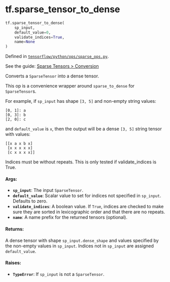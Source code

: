 <div itemscope itemtype="http://developers.google.com/ReferenceObject">
<meta itemprop="name" content="tf.sparse_tensor_to_dense" />
</div>

# tf.sparse_tensor_to_dense

``` python
tf.sparse_tensor_to_dense(
    sp_input,
    default_value=0,
    validate_indices=True,
    name=None
)
```



Defined in [`tensorflow/python/ops/sparse_ops.py`](https://www.tensorflow.org/code/tensorflow/python/ops/sparse_ops.py).

See the guide: [Sparse Tensors > Conversion](../../../api_guides/python/sparse_ops.md#Conversion)

Converts a `SparseTensor` into a dense tensor.

This op is a convenience wrapper around `sparse_to_dense` for `SparseTensor`s.

For example, if `sp_input` has shape `[3, 5]` and non-empty string values:

    [0, 1]: a
    [0, 3]: b
    [2, 0]: c

and `default_value` is `x`, then the output will be a dense `[3, 5]`
string tensor with values:

    [[x a x b x]
     [x x x x x]
     [c x x x x]]

Indices must be without repeats.  This is only
tested if validate_indices is True.

#### Args:

* <b>`sp_input`</b>: The input `SparseTensor`.
* <b>`default_value`</b>: Scalar value to set for indices not specified in
    `sp_input`.  Defaults to zero.
* <b>`validate_indices`</b>: A boolean value.  If `True`, indices are checked to make
    sure they are sorted in lexicographic order and that there are no repeats.
* <b>`name`</b>: A name prefix for the returned tensors (optional).


#### Returns:

A dense tensor with shape `sp_input.dense_shape` and values specified by
the non-empty values in `sp_input`. Indices not in `sp_input` are assigned
`default_value`.


#### Raises:

* <b>`TypeError`</b>: If `sp_input` is not a `SparseTensor`.
